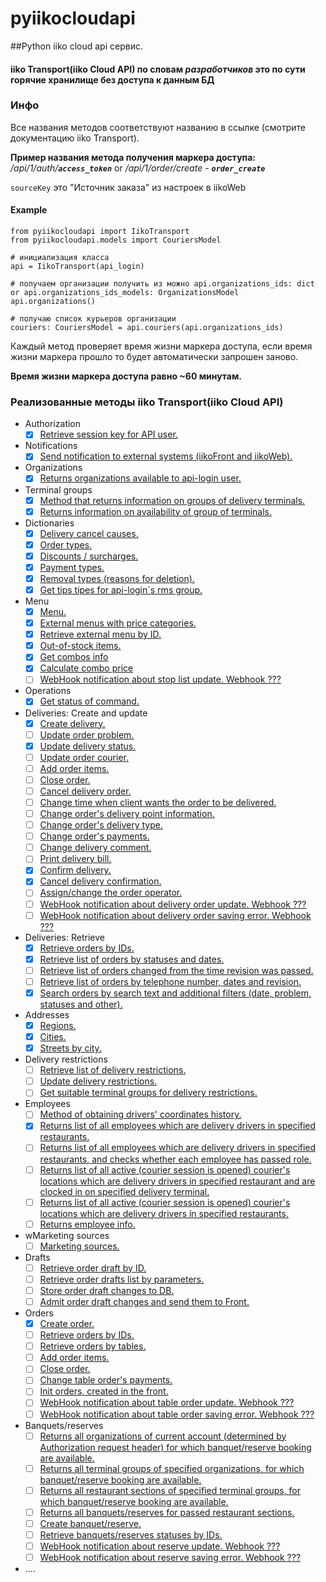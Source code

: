 # pyiikocloudapi
##Python iiko cloud api сервис.

#### iiko Transport(iiko Cloud API) по словам _**разработчиков**_ это по сути горячие хранилище без доступа к данным БД


### Инфо
Все названия методов соответствуют названию в ссылке (смотрите документацию iiko Transport).

**Пример названия метода получения маркера доступа:** _/api/1/auth/**`access_token`**_ or _/api/1/order/create - **`order_create`**_

`sourceKey` это "Источник заказа" из настроек в iikoWeb

#### Example
    from pyiikocloudapi import IikoTransport
    from pyiikocloudapi.models import CouriersModel

    # инициализация класса 
    api = IikoTransport(api_login)

    # получаем организации получить из можно api.organizations_ids: dict or api.organizations_ids_models: OrganizationsModel
    api.organizations()

    # получаю список курьеров организации
    couriers: CouriersModel = api.couriers(api.organizations_ids)

Каждый метод проверяет время жизни маркера доступа, если время жизни маркера прошло то будет автоматически запрошен заново.

**Время жизни маркера доступа равно ~60 минутам.**

### Реализованные методы iiko Transport(iiko Cloud API) 
- Authorization
  - [x] [Retrieve session key for API user.](https://api-ru.iiko.services/#tag/Authorization/paths/~1api~11~1access_token/post)
- Notifications
  - [x] [Send notification to external systems (iikoFront and iikoWeb).](https://api-ru.iiko.services/#tag/Notifications/paths/~1api~11~1notifications~1send/post)
- Organizations
  - [x] [Returns organizations available to api-login user.](https://api-ru.iiko.services/#tag/Organizations/paths/~1api~11~1organizations/post)
- Terminal groups
  - [x] [Method that returns information on groups of delivery terminals.](https://api-ru.iiko.services/#tag/Terminal-groups/paths/~1api~11~1terminal_groups/post)
  - [x] [Returns information on availability of group of terminals.](https://api-ru.iiko.services/#tag/Terminal-groups/paths/~1api~11~1terminal_groups~1is_alive/post)
- Dictionaries
  - [x] [Delivery cancel causes.](https://api-ru.iiko.services/#tag/Dictionaries/paths/~1api~11~1cancel_causes/post)
  - [x] [Order types.](https://api-ru.iiko.services/#tag/Dictionaries/paths/~1api~11~1deliveries~1order_types/post)
  - [x] [Discounts / surcharges.](https://api-ru.iiko.services/#tag/Dictionaries/paths/~1api~11~1discounts/post)
  - [x] [Payment types.](https://api-ru.iiko.services/#tag/Dictionaries/paths/~1api~11~1payment_types/post)
  - [x] [Removal types (reasons for deletion).](https://api-ru.iiko.services/#tag/Dictionaries/paths/~1api~11~1removal_types/post)
  - [x] [Get tips tipes for api-login`s rms group.](https://api-ru.iiko.services/#tag/Dictionaries/paths/~1api~11~1tips_types/post)
- Menu
  - [x] [Menu.](https://api-ru.iiko.services/#tag/Menu/paths/~1api~11~1nomenclature/post)
  - [x] [External menus with price categories.](https://api-ru.iiko.services/#tag/Menu/paths/~1api~12~1menu/post)
  - [x] [Retrieve external menu by ID.](https://api-ru.iiko.services/#tag/Menu/paths/~1api~12~1menu~1by_id/post)
  - [x] [Out-of-stock items.](https://api-ru.iiko.services/#tag/Menu/paths/~1api~11~1stop_lists/post)
  - [x] [Get combos info](https://api-ru.iiko.services/#tag/Menu/paths/~1api~11~1combo/post)
  - [x] [Calculate combo price](https://api-ru.iiko.services/#tag/Menu/paths/~1api~11~1combo~1calculate/post)
  - [ ] [WebHook notification about stop list update. Webhook ???](https://api-ru.iiko.services/#tag/Menu/paths/iikoTransport.PublicApi.Contracts.WebHooks.StopListUpdateWebHookEventInfo/post)
- Operations
  - [x] [Get status of command.](https://api-ru.iiko.services/#tag/Operations/paths/~1api~11~1commands~1status/post)
- Deliveries: Create and update
  - [x] [Create delivery.](https://api-ru.iiko.services/#tag/Deliveries:-Create-and-update/paths/~1api~11~1deliveries~1create/post)
  - [ ] [Update order problem.](https://api-ru.iiko.services/#tag/Deliveries:-Create-and-update/paths/~1api~11~1deliveries~1update_order_problem/post)
  - [x] [Update delivery status.](https://api-ru.iiko.services/#tag/Deliveries:-Create-and-update/paths/~1api~11~1deliveries~1update_order_delivery_status/post)
  - [ ] [Update order courier.](https://api-ru.iiko.services/#tag/Deliveries:-Create-and-update/paths/~1api~11~1deliveries~1update_order_courier/post)
  - [ ] [Add order items.](https://api-ru.iiko.services/#tag/Deliveries:-Create-and-update/paths/~1api~11~1deliveries~1add_items/post)
  - [ ] [Close order.](https://api-ru.iiko.services/#tag/Deliveries:-Create-and-update/paths/~1api~11~1deliveries~1close/post)
  - [ ] [Cancel delivery order.](https://api-ru.iiko.services/#tag/Deliveries:-Create-and-update/paths/~1api~11~1deliveries~1cancel/post)
  - [ ] [Change time when client wants the order to be delivered.](https://api-ru.iiko.services/#tag/Deliveries:-Create-and-update/paths/~1api~11~1deliveries~1change_complete_before/post)
  - [ ] [Change order's delivery point information.](https://api-ru.iiko.services/#tag/Deliveries:-Create-and-update/paths/~1api~11~1deliveries~1change_delivery_point/post)
  - [ ] [Change order's delivery type.](https://api-ru.iiko.services/#tag/Deliveries:-Create-and-update/paths/~1api~11~1deliveries~1change_service_type/post)
  - [ ] [Change order's payments.](https://api-ru.iiko.services/#tag/Deliveries:-Create-and-update/paths/~1api~11~1deliveries~1change_payments/post)
  - [ ] [Change delivery comment.](https://api-ru.iiko.services/#tag/Deliveries:-Create-and-update/paths/~1api~11~1deliveries~1change_comment/post)
  - [ ] [Print delivery bill.](https://api-ru.iiko.services/#tag/Deliveries:-Create-and-update/paths/~1api~11~1deliveries~1print_delivery_bill/post)
  - [x] [Confirm delivery.](https://api-ru.iiko.services/#tag/Deliveries:-Create-and-update/paths/~1api~11~1deliveries~1confirm/post)
  - [x] [Cancel delivery confirmation.](https://api-ru.iiko.services/#tag/Deliveries:-Create-and-update/paths/~1api~11~1deliveries~1cancel_confirmation/post)
  - [ ] [Assign/change the order operator.](https://api-ru.iiko.services/#tag/Deliveries:-Create-and-update/paths/~1api~11~1deliveries~1change_operator/post)
  - [ ] [WebHook notification about delivery order update. Webhook ???](https://api-ru.iiko.services/#tag/Deliveries:-Create-and-update/paths/iikoTransport.PublicApi.Contracts.WebHooks.DeliveryOrderUpdateWebHookEventInfo/post)
  - [ ] [WebHook notification about delivery order saving error. Webhook ???](https://api-ru.iiko.services/#tag/Deliveries:-Create-and-update/paths/iikoTransport.PublicApi.Contracts.WebHooks.DeliveryOrderErrorWebHookEventInfo/post)
- Deliveries: Retrieve
  - [x] [Retrieve orders by IDs.](https://api-ru.iiko.services/#tag/Deliveries:-Retrieve/paths/~1api~11~1deliveries~1by_id/post)
  - [x] [Retrieve list of orders by statuses and dates.](https://api-ru.iiko.services/#tag/Deliveries:-Retrieve/paths/~1api~11~1deliveries~1by_delivery_date_and_status/post)
  - [ ] [Retrieve list of orders changed from the time revision was passed.](https://api-ru.iiko.services/#tag/Deliveries:-Retrieve/paths/~1api~11~1deliveries~1by_revision/post)
  - [ ] [Retrieve list of orders by telephone number, dates and revision.](https://api-ru.iiko.services/#tag/Deliveries:-Retrieve/paths/~1api~11~1deliveries~1by_delivery_date_and_phone/post)
  - [x] [Search orders by search text and additional filters (date, problem, statuses and other).](https://api-ru.iiko.services/#tag/Deliveries:-Retrieve/paths/~1api~11~1deliveries~1by_delivery_date_and_source_key_and_filter/post)
- Addresses
  - [x] [Regions.](https://api-ru.iiko.services/#tag/Addresses/paths/~1api~11~1regions/post)
  - [x] [Cities.](https://api-ru.iiko.services/#tag/Addresses/paths/~1api~11~1cities/post)
  - [x] [Streets by city.](https://api-ru.iiko.services/#tag/Addresses/paths/~1api~11~1streets~1by_city/post)
- Delivery restrictions
  - [ ] [Retrieve list of delivery restrictions.](https://api-ru.iiko.services/#tag/Delivery-restrictions/paths/~1api~11~1delivery_restrictions/post)
  - [ ] [Update delivery restrictions.](https://api-ru.iiko.services/#tag/Delivery-restrictions/paths/~1api~11~1delivery_restrictions~1update/post)
  - [ ] [Get suitable terminal groups for delivery restrictions.](https://api-ru.iiko.services/#tag/Delivery-restrictions/paths/~1api~11~1delivery_restrictions~1allowed/post)
- Employees
  - [ ] [Method of obtaining drivers' coordinates history.](https://api-ru.iiko.services/#tag/Employees/paths/~1api~11~1employees~1couriers~1locations~1by_time_offset/post)
  - [x] [Returns list of all employees which are delivery drivers in specified restaurants.](https://api-ru.iiko.services/#tag/Employees/paths/~1api~11~1employees~1couriers/post)
  - [ ] [Returns list of all employees which are delivery drivers in specified restaurants, and checks whether each employee has passed role.](https://api-ru.iiko.services/#tag/Employees/paths/~1api~11~1employees~1couriers~1by_role/post)
  - [ ] [Returns list of all active (courier session is opened) courier's locations which are delivery drivers in specified restaurant and are clocked in on specified delivery terminal.](https://api-ru.iiko.services/#tag/Employees/paths/~1api~11~1employees~1couriers~1active_location~1by_terminal/post)
  - [ ] [Returns list of all active (courier session is opened) courier's locations which are delivery drivers in specified restaurants.](https://api-ru.iiko.services/#tag/Employees/paths/~1api~11~1employees~1couriers~1active_location/post)
  - [ ] [Returns employee info.](https://api-ru.iiko.services/#tag/Employees/paths/~1api~11~1employees~1info/post)
- wMarketing sources
  - [ ] [Marketing sources.](https://api-ru.iiko.services/#tag/Marketing-sources/paths/~1api~11~1marketing_sources/post)
- Drafts
  - [ ] [Retrieve order draft by ID.](https://api-ru.iiko.services/#tag/Drafts/paths/~1api~11~1deliveries~1drafts~1by_id/post)
  - [ ] [Retrieve order drafts list by parameters.](https://api-ru.iiko.services/#tag/Drafts/paths/~1api~11~1deliveries~1drafts~1by_filter/post)
  - [ ] [Store order draft changes to DB.](https://api-ru.iiko.services/#tag/Drafts/paths/~1api~11~1deliveries~1drafts~1save/post)
  - [ ] [Admit order draft changes and send them to Front.](https://api-ru.iiko.services/#tag/Drafts/paths/~1api~11~1deliveries~1drafts~1commit/post)
- Orders
  - [x] [Create order.](https://api-ru.iiko.services/#tag/Orders/paths/~1api~11~1order~1create/post)
  - [ ] [Retrieve orders by IDs.](https://api-ru.iiko.services/#tag/Orders/paths/~1api~11~1order~1by_id/post)
  - [ ] [Retrieve orders by tables.](https://api-ru.iiko.services/#tag/Orders/paths/~1api~11~1order~1by_table/post)
  - [ ] [Add order items.](https://api-ru.iiko.services/#tag/Orders/paths/~1api~11~1order~1add_items/post)
  - [ ] [Close order.](https://api-ru.iiko.services/#tag/Orders/paths/~1api~11~1order~1close/post)
  - [ ] [Change table order's payments.](https://api-ru.iiko.services/#tag/Orders/paths/~1api~11~1order~1change_payments/post)
  - [ ] [Init orders, created in the front.](https://api-ru.iiko.services/#tag/Orders/paths/~1api~11~1order~1init_by_table/post)
  - [ ] [WebHook notification about table order update. Webhook ???](https://api-ru.iiko.services/#tag/Orders/paths/iikoTransport.PublicApi.Contracts.WebHooks.TableOrderUpdateWebHookEventInfo/post)
  - [ ] [WebHook notification about table order saving error. Webhook ???](https://api-ru.iiko.services/#tag/Orders/paths/iikoTransport.PublicApi.Contracts.WebHooks.TableOrderErrorWebHookEventInfo/post)
- Banquets/reserves
  - [ ] [Returns all organizations of current account (determined by Authorization request header) for which banquet/reserve booking are available.](https://api-ru.iiko.services/#tag/Banquetsreserves/paths/~1api~11~1reserve~1available_organizations/post)
  - [ ] [Returns all terminal groups of specified organizations, for which banquet/reserve booking are available.](https://api-ru.iiko.services/#tag/Banquetsreserves/paths/~1api~11~1reserve~1available_terminal_groups/post)
  - [ ] [Returns all restaurant sections of specified terminal groups, for which banquet/reserve booking are available.](https://api-ru.iiko.services/#tag/Banquetsreserves/paths/~1api~11~1reserve~1available_restaurant_sections/post)
  - [ ] [Returns all banquets/reserves for passed restaurant sections.](https://api-ru.iiko.services/#tag/Banquetsreserves/paths/~1api~11~1reserve~1restaurant_sections_workload/post)
  - [ ] [Create banquet/reserve.](https://api-ru.iiko.services/#tag/Banquetsreserves/paths/~1api~11~1reserve~1create/post)
  - [ ] [Retrieve banquets/reserves statuses by IDs.](https://api-ru.iiko.services/#tag/Banquetsreserves/paths/~1api~11~1reserve~1status_by_id/post)
  - [ ] [WebHook notification about reserve update. Webhook ???](https://api-ru.iiko.services/#tag/Banquetsreserves/paths/iikoTransport.PublicApi.Contracts.WebHooks.ReserveUpdateWebHookEventInfo/post)
  - [ ] [WebHook notification about reserve saving error. Webhook ??? ](https://api-ru.iiko.services/#tag/Banquetsreserves/paths/iikoTransport.PublicApi.Contracts.WebHooks.ReserveErrorWebHookEventInfo/post)
- ....